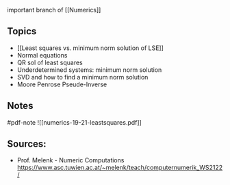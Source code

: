 
important branch of [[Numerics]]


## Topics
- [[Least squares vs. minimum norm solution of LSE]]
- Normal equations
- QR sol of least squares
- Underdetermined systems: minimum norm solution
- SVD and how to find a minimum norm solution
- Moore Penrose Pseude-Inverse


## Notes
#pdf-note 
![[numerics-19-21-leastsquares.pdf]]


## Sources:
- Prof. Melenk - Numeric Computations https://www.asc.tuwien.ac.at/~melenk/teach/computernumerik_WS2122/
